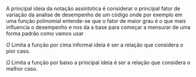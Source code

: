 A principal ideia da notação assintotica é considerar o principal fator de variação da analise de desempenho de um código onde por exemplo em uma função polinomial entende-se que o fator de maior grau é o que mais influencia o desempenho e nos da a base para começar a mensurar de uma forma padrão como vamos usar 

$O$ Limita a função por cima  informal ideia é ser a relação que considera o pior caso.

$\Omega$ Limita a função por baixo a principal ideia é ser a relação que considera o melhor caso. 

